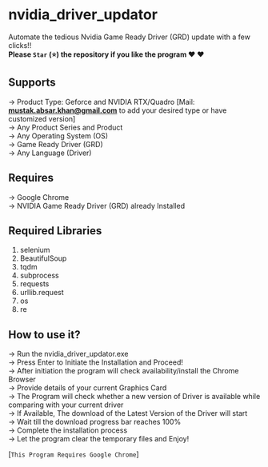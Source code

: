 # nvidia_driver_updator
Automate the tedious Nvidia Game Ready Driver (GRD) update with a few clicks!! </br>
<b>Please `Star` (⭐) the repository if you like the program &#9829; &#9829; </b>

## Supports
-> Product Type: Geforce and NVIDIA RTX/Quadro [Mail: <b>mustak.absar.khan@gmail.com</b> to add your desired type or have customized version]</br>
-> Any Product Series and Product </br>
-> Any Operating System (OS)</br>
-> Game Ready Driver (GRD)</br>
-> Any Language (Driver)</br>

## Requires
-> Google Chrome </br>
-> NVIDIA Game Ready Driver (GRD) already Installed</br>

## Required Libraries
1. selenium
2. BeautifulSoup
3. tqdm
4. subprocess
5. requests
6. urllib.request
7. os
8. re

## How to use it?
-> Run the nvidia_driver_updator.exe </br>
-> Press Enter to Initiate the Installation and Proceed! </br>
-> After initiation the program will check availability/install the Chrome Browser</br>
-> Provide details of your current Graphics Card</br>
-> The Program will check whether a new version of Driver is available while comparing with your current driver</br>
-> If Available, The download of the Latest Version of the Driver will start</br>
-> Wait till the download progress bar reaches 100% </br>
-> Complete the installation process </br>
-> Let the program clear the temporary files and Enjoy! </br>

[`This Program Requires Google Chrome`]
